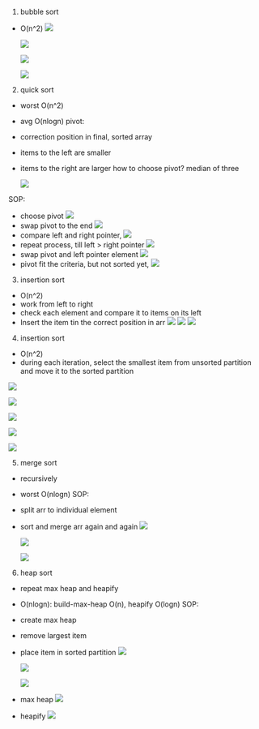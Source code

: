 1. bubble sort

- O(n^2)
  ![](https://i.imgur.com/bOxQM74.png)

  ![](https://i.imgur.com/SpXWj9L.png)

  ![](https://i.imgur.com/Uqxoka2.png)

  ![](https://i.imgur.com/4lQ1CSp.png)

2. quick sort

- worst O(n^2)
- avg O(nlogn)
  pivot:
- correction position in final, sorted array
- items to the left are smaller
- items to the right are larger
  how to choose pivot?
  median of three

  ![](https://i.imgur.com/lvFa4Uj.png)

SOP:

- choose pivot
  ![](https://i.imgur.com/btqdWv7.png)
- swap pivot to the end
  ![](https://i.imgur.com/Ea2H4t1.png)
- compare left and right pointer,
  ![](https://i.imgur.com/RWqsi2B.png)
- repeat process, till left > right pointer
  ![](https://i.imgur.com/nJErhOR.png)
- swap pivot and left pointer element
  ![](https://i.imgur.com/EZ53e9y.png)
- pivot fit the criteria, but not sorted yet,
  ![](https://i.imgur.com/59KsmUX.png)

3. insertion sort

- O(n^2)
- work from left to right
- check each element and compare it to items on its left
- Insert the item tin the correct position in arr
  ![](https://i.imgur.com/ybvccgX.png)
  ![](https://i.imgur.com/iHujpvf.png)
  ![](https://i.imgur.com/J07p7WO.png)

4. insertion sort

- O(n^2)
- during each iteration, select the smallest item from unsorted partition and move it to the sorted partition

![](https://i.imgur.com/7bQ9mXK.png)

![](https://i.imgur.com/ArsU4m4.png)

![](https://i.imgur.com/USUYL5O.png)

![](https://i.imgur.com/gxTtOIi.png)

![](https://i.imgur.com/hILym1J.png)

5. merge sort

- recursively
- worst O(nlogn)
  SOP:
- split arr to individual element
- sort and merge arr again and again
  ![](https://i.imgur.com/7POORca.png)

  ![](https://i.imgur.com/yxZtfHu.png)

  ![](https://i.imgur.com/ecqKNfa.png)

6. heap sort

- repeat max heap and heapify
- O(nlogn): build-max-heap O(n), heapify O(logn)
  SOP:
- create max heap
- remove largest item
- place item in sorted partition
  ![](https://i.imgur.com/9tDPnVn.png)

  ![](https://i.imgur.com/IryQzSS.png)

  ![](https://i.imgur.com/XgtyQP6.png)

- max heap
  ![](https://i.imgur.com/NXlKquh.png)
- heapify
  ![](https://i.imgur.com/rvJkXeQ.png)
